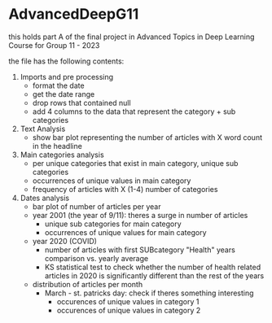 # AdvancedDeepG11
this holds part A of the final project in Advanced Topics in Deep Learning Course for Group 11 - 2023

the file has the following contents:
1. Imports and pre processing
   - format the date
   - get the date range
   - drop rows that contained null
   - add 4 columns to the data that represent the category + sub categories
2. Text Analysis
   - show bar plot representing the number of articles with X word count in the headline
3. Main categories analysis
   - per unique categories that exist in main category, unique sub categories
   - occurrences of unique values in main category
   - frequency of articles with X (1-4) number of categories
4. Dates analysis
   - bar plot of number of articles per year
   - year 2001 (the year of 9/11): theres a surge in number of articles
     - unique sub categories for main category
     - occurrences of unique values for main category
   - year 2020 (COVID)
     - number of articles with first SUBcategory "Health" years comparison vs. yearly average
     - KS statistical test to check whether the number of health related articles in 2020 is significantly different than the rest of the years
   - distribution of articles per month
     - March - st. patricks day: check if theres something interesting
       - occurences of unique values in category 1
       - occurences of unique values in category 2 
